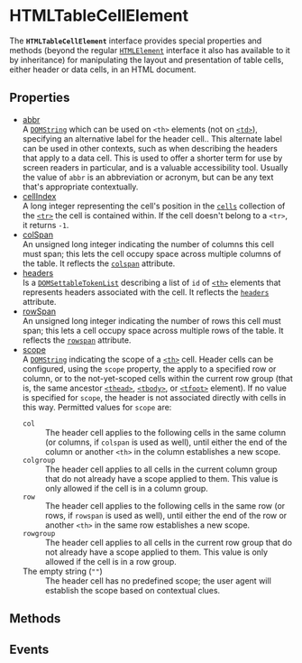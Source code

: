 # HTMLTableCellElement

<div class='overview'>The <strong><code>HTMLTableCellElement</code></strong> interface provides special properties and methods (beyond the regular <a href="/en-US/docs/Web/API/HTMLElement" title="The HTMLElement interface represents any HTML element. Some elements directly implement this interface, while others implement it via an interface that inherits it."><code>HTMLElement</code></a> interface it also has available to it by inheritance) for manipulating the layout and presentation of table cells, either header or data cells, in an HTML document.</div>

## Properties

<ul class="items properties">
  <li>
    <a href="">abbr</a>
    <div>A <a href="/en-US/docs/Web/API/DOMString" title="DOMString is a UTF-16 String. As JavaScript already uses such strings, DOMString is mapped directly to a String."><code>DOMString</code></a> which can be used on <code>&lt;th&gt;</code> elements (not on <a href="/en-US/docs/Web/HTML/Element/td" title="The HTML <td> element defines a cell of a table that contains data. It participates in the table model."><code>&lt;td&gt;</code></a>), specifying an alternative label for the header cell.. This alternate label can be used in other contexts, such as when describing the headers that apply to a data cell. This is used to offer a shorter term for use by screen readers in particular, and is a valuable accessibility tool. Usually the value of <code>abbr</code> is an abbreviation or acronym, but can be any text that's appropriate contextually.</div>
  </li>
  <li>
    <a href="">cellIndex</a>
    <div>A long integer representing the cell's position in the <a class="new" href="/en-US/docs/Web/API/HTMLTableRowElement/cells" rel="nofollow" title="The documentation about this has not yet been written; please consider contributing!"><code>cells</code></a> collection of the <a href="/en-US/docs/Web/HTML/Element/tr" title="The HTML <tr> element defines a row of cells in a table. The row's cells can then be established using a mix of <td> (data cell) and <th> (header cell) elements."><code>&lt;tr&gt;</code></a> the cell is contained within. If the cell doesn't belong to a <code>&lt;tr&gt;</code>, it returns <code>-1</code>.</div>
  </li>
  <li>
    <a href="">colSpan</a>
    <div>An unsigned long integer indicating the number of columns this cell must span; this lets the cell occupy space across multiple columns of the table. It reflects the <code><a href="/en-US/docs/Web/HTML/Element/td#attr-colspan">colspan</a></code> attribute.</div>
  </li>
  <li>
    <a href="">headers</a>
    <div>Is a <a class="new" href="/en-US/docs/Web/API/DOMSettableTokenList" rel="nofollow" title="The documentation about this has not yet been written; please consider contributing!"><code>DOMSettableTokenList</code></a> describing a list of <code>id</code> of <a href="/en-US/docs/Web/HTML/Element/th" title="The HTML <th> element defines a cell as header of a group of table cells. The exact nature of this group is defined by the scope and headers attributes."><code>&lt;th&gt;</code></a> elements that represents headers associated with the cell. It reflects the <code><a href="/en-US/docs/Web/HTML/Element/td#attr-headers">headers</a></code> attribute.</div>
  </li>
  <li>
    <a href="">rowSpan</a>
    <div>An unsigned long integer indicating the number of rows this cell must span; this lets a cell occupy space across multiple rows of the table. It reflects the <code><a href="/en-US/docs/Web/HTML/Element/td#attr-rowspan">rowspan</a></code> attribute.</div>
  </li>
  <li>
    <a href="">scope</a>
    <div>A <a href="/en-US/docs/Web/API/DOMString" title="DOMString is a UTF-16 String. As JavaScript already uses such strings, DOMString is mapped directly to a String."><code>DOMString</code></a> indicating the scope of a <a href="/en-US/docs/Web/HTML/Element/th" title="The HTML <th> element defines a cell as header of a group of table cells. The exact nature of this group is defined by the scope and headers attributes."><code>&lt;th&gt;</code></a> cell. Header cells can be configured, using the <code>scope</code> property, the apply to a specified row or column, or to the not-yet-scoped cells within the current row group (that is, the same ancestor <a href="/en-US/docs/Web/HTML/Element/thead" title="The HTML <thead> element defines a set of rows defining the head of the columns of the table."><code>&lt;thead&gt;</code></a>, <a href="/en-US/docs/Web/HTML/Element/tbody" title="The HTML Table Body element (<tbody>) encapsulates a set of table rows (<tr> elements), indicating that they comprise the body of the table (<table>)."><code>&lt;tbody&gt;</code></a>, or <a href="/en-US/docs/Web/HTML/Element/tfoot" title="The HTML <tfoot> element defines a set of rows summarizing the columns of the table."><code>&lt;tfoot&gt;</code></a> element). If no value is specified for <code>scope</code>, the header is not associated directly with cells in this way. Permitted values for <code>scope</code> are:
	<dl>
		<dt><code>col</code></dt>
		<dd>The header cell applies to the following cells in the same column (or columns, if <code>colspan</code> is used as well), until either the end of the column or another <code>&lt;th&gt;</code> in the column establishes a new scope.</dd>
		<dt><code>colgroup</code></dt>
		<dd>The header cell applies to all cells in the current column group that do not already have a scope applied to them. This value is only allowed if the cell is in a column group.</dd>
		<dt><code>row</code></dt>
		<dd>The header cell applies to the following cells in the same row (or rows, if <code>rowspan</code> is used as well), until either the end of the row or another <code>&lt;th&gt;</code> in the same row establishes a new scope.</dd>
		<dt><code>rowgroup</code></dt>
		<dd>The header cell applies to all cells in the current row group that do not already have a scope applied to them. This value is only allowed if the cell is in a row group.</dd>
		<dt>The empty string (<code>""</code>)</dt>
		<dd>The header cell has no predefined scope; the user agent will establish the scope based on contextual clues.</dd>
	</dl>
	</div>
  </li>
</ul>

## Methods

<ul class="items methods">

</ul>

## Events
